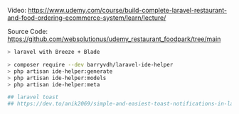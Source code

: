 Video: https://www.udemy.com/course/build-complete-laravel-restaurant-and-food-ordering-ecommerce-system/learn/lecture/

Source Code: https://github.com/websolutionus/udemy_restaurant_foodpark/tree/main

```bash
> laravel with Breeze + Blade

> composer require --dev barryvdh/laravel-ide-helper
> php artisan ide-helper:generate
> php artisan ide-helper:models
> php artisan ide-helper:meta

## laravel toast
## https://dev.to/anik2069/simple-and-easiest-toast-notifications-in-laravel-a-quick-guide-2dj6

```
